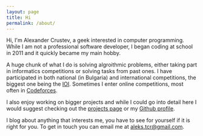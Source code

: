 ```yaml
---
layout: page
title: Hi
permalink: /about/
---
```

Hi, I'm Alexander Crustev, a geek interested in computer programming. While I
am not a professional software developer, I began coding at school in 2011 and
it quickly became my main hobby.

A huge chunk of what I do is solving algroithmic problems, either taking part in
informatics competitions or solving tasks from past ones. I have participated in
both national (in Bulgaria) and international competitions, the biggest one
being the [IOI][ioi]. Sometimes I enter online competitions, most often
in [Codeforces][cf-profile].

I also enjoy working on bigger projects and while I could go into detail here I
would suggest checking out the [projects page][projects] or my
[Github profile][gh-profile].

I blog about anything that interests me, you have to see for yourself if it is
right for you. To get in touch you can email me at [aleks.tcr@gmail.com][mail].

[projects]: /projects
[ioi]: http://stats.ioinformatics.org/people/5853
[cf-profile]: http://codeforces.com/profile/perchema
[gh-profile]: http://github.com/Alaxe
[mail]: mailto:aleks.tcr@gmail.com
